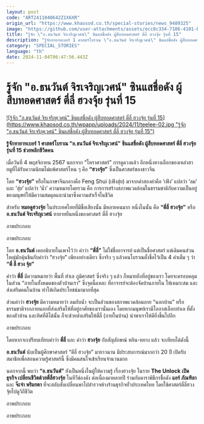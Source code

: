 ```yaml
---
layout: post
code: "ART2411040642Z1X6XR"
origin_url: "https://www.khaosod.co.th/special-stories/news_9489325"
image: "https://github.com/user-attachments/assets/ecc8c334-7186-4101-bd96-b1b02951027c"
title: "รู้จัก \"อ.ธนวันต์ จิรเจริญเวศน์\" ซินแสชื่อดัง ผู้สืบทอดศาสตร์ ตี่ลี่ ฮวงจุ้ย รุ่นที่ 15"
description: "รู้จักทายาทเบอร์ 1 ศาสตร์โบราณ \"อ.ธนวันต์ จิรเจริญเวศน์\" ซินแสชื่อดัง ผู้สืบทอดศาสตร์ ตี่ลี่ ฮวงจุ้ย รุ่นที่ 15 ช่วยพลิกชีวิตคน"
category: "SPECIAL_STORIES"
language: "th"
date: 2024-11-04T06:47:56.443Z
---
```


# รู้จัก "อ.ธนวันต์ จิรเจริญเวศน์" ซินแสชื่อดัง ผู้สืบทอดศาสตร์ ตี่ลี่ ฮวงจุ้ย รุ่นที่ 15

[![รู้จัก "อ.ธนวันต์ จิรเจริญเวศน์" ซินแสชื่อดัง ผู้สืบทอดศาสตร์ ตี่ลี่ ฮวงจุ้ย รุ่นที่ 15](https://www.khaosod.co.th/wpapp/uploads/2024/11/teelee-02.jpg "รู้จัก "อ.ธนวันต์ จิรเจริญเวศน์" ซินแสชื่อดัง ผู้สืบทอดศาสตร์ ตี่ลี่ ฮวงจุ้ย รุ่นที่ 15")](https://www.khaosod.co.th/wpapp/uploads/2024/11/teelee-02.jpg)

**รู้จักทายาทเบอร์ 1 ศาสตร์โบราณ “อ.ธนวันต์ จิรเจริญเวศน์” ซินแสชื่อดัง ผู้สืบทอดศาสตร์ ตี่ลี่ ฮวงจุ้ย รุ่นที่ 15 ช่วยพลิกชีวิตคน**

เมื่อวันที่ 4 พฤสจิกายน 2567 นอกจาก “โหราศาสตร์” การดูดวงแล้ว อีกหนึ่งทางเลือกของเหล่าสายมูที่ได้รับความนิยมไม่แพ้ศาสตร์ไหน ๆ คือ **“ฮวงจุ้ย”** ซึ่งเป็นศาสตร์ของชาวจีน

โดย **“ฮวงจุ้ย”** หรือในภาษาจีนกลางคือ Feng Shui (เฟิงสุ่ย) มาจากคำสองคำคือ ‘เฟิง’ แปลว่า ‘ลม’ และ ‘สุ่ย’ แปลว่า ‘น้ำ’ ความหมายโดยรวม คือ การการสร้างสภาพแวดล้อมในธรรมชาติกับความเป็นอยู่ของมนุษย์ให้มีความสมดุลและนำมาซึ่งความสำเร็จในชีวิต

สำหรับ **หมอดูฮวงจุ้ย** ในประเทศไทยที่มีชื่อเสียงนั้น มีหลายคนมาก หนึ่งในนั้น คือ **“ตี่ลี่ ฮวงจุ้ย”** หรือ **อ.ธนวันต์ จิรเจริญเวศน์** ทายาทยืนหนึ่งของศาสตร์ ตี่ลี่ ฮวงจุ้ย

ภาพประกอบ

ภาพประกอบ

โดย **อ.ธนวันต์** เคยอธิบายในเพจไว้ว่า คำว่า **“ตี่ลี่”** ไม่ใช่ชื่ออาจารย์ แต่เป็นชื่อศาสตร์ แต่เดิมคนส่วนใหญ่มักคุ้นชินกับคำว่า “ฮวงจุ้ย” เพียงอย่างเดียว ซึ่งจริง ๆ แล้วคนโบราณตั้งชื่อไว้เป็น 4 คำเต็ม ๆ ว่า **“ตี่ ลี่ ฮวง จุ้ย”**

คำว่า **ตี่ลี่** มีความหมายว่า พื้นที่ ทำเล ภูมิศาสตร์ ซึ่งจริง ๆ แล้ว ก็หมายถึงที่อยู่ของเรา โดยจะครอบคลุมในส่วน “ภายในทั้งหมดของตัวบ้านเรา” ซึ่งจุดนี้แหละ ที่อาจารย์จะต้องจัดบ้านภายใน ให้เหมาะสม และ ส่งเสริมคนในบ้าน ทำให้เกิดประโยชน์มามากที่สุด

ส่วนคำว่า **ฮวงจุ้ย** มีความหมายว่า ลมกับน้ำ จะเป็นส่วนของสภาพแวดล้อมภาย “นอกบ้าน” หรือธรรมชาติจากภายนอกที่ส่งเสริมให้ที่อยู่อาศัยของเรานั่นเอง โดยหากมนุษย์เรามีโอกาสเลือกทำเล ที่ตั้งของตัวบ้าน และทิศที่ดีได้นั้น ก็จะช่วยส่งเสริมให้ตี่ลี่ (ภายในบ้าน) นำพาเราให้ดียิ่งขึ้นไปอีก

ภาพประกอบ

โดยหากจะเปรียบเทียบคำว่า **ตี่ลี่** และ คำว่า **ฮวงจุ้ย** กับสัญลักษณ์ หยิน-หยาง แล้ว จะเทียบได้ดังนี้

**อ.ธนวันต์** นับเป็นผู้ศึกษาศาสตร์ “ตีลี่ ฮวงจุ้ย” มายาวนาน มีประสบการณ์มากกว่า 20 ปี เปิดรับสมาชิกเพื่อสอนความรู้ศาสตร์นี้ ซึ่งมีคนสนใจเข้าเรียนจำนวนมาก

นอกจากนี้ พบว่า **“อ.ธนวันต์”** ยังเป็นหนึ่งในผู้ให้ความรู้ เรื่องฮวงจุ้ย ในราย **The Unlock เปิดธุรกิจ เปลี่ยนชีวิตด้วยตี่ลี่ฮวงจุ้ย** ในทีวีช่องดัง ต่อเนื่องมาหลายปี ร่วมกับดาราพิธีกรชื่อดัง **แอร์ ภัณฑิลา** และ **จ๊ะจ๋า พริมรตา** ที่จะสลับสับเปลี่ยนพาไปสำรวจห้างร้านธุรกิจทั่วประเทศไทย โดยใช้ศาสตร์ตี่ลี่ฮวงจุ้ยไปดูวิถีชีวิต

ภาพประกอบ

ภาพประกอบ